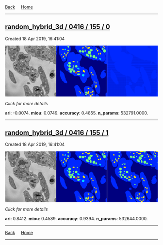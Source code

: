 
[Back](..)&nbsp;&nbsp;&nbsp;&nbsp;&nbsp;[Home](https://leapmanlab.github.io/snapshots)

---

<div class="summary"><a href="0"><h2>random_hybrid_3d / 0416 / 155 / 0</h2></a><p>Created 18 Apr 2019, 16:41:04
</p><a href="0"><img src="0/media/summary.png" align="center"></a><p>
<i>Click for more details</i>
</p></div>

**ari**: -0.0074. **miou**: 0.0749. **accuracy**: 0.4855. **n_params**: 532791.0000. 

---

<div class="summary"><a href="1"><h2>random_hybrid_3d / 0416 / 155 / 1</h2></a><p>Created 18 Apr 2019, 16:41:04
</p><a href="1"><img src="1/media/summary.png" align="center"></a><p>
<i>Click for more details</i>
</p></div>

**ari**: 0.8412. **miou**: 0.4589. **accuracy**: 0.9394. **n_params**: 532644.0000. 

---

[Back](..)&nbsp;&nbsp;&nbsp;&nbsp;&nbsp;[Home](https://leapmanlab.github.io/snapshots)

---